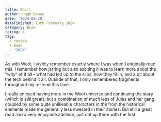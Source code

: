 ```yaml
---
title: Shift
author: Hugh Howey
date: '2024-02-28'
dateFinished: 28th February 2024
category: Book
rating: 4
tags:
  - review
  - book
  - "2024"
---
```


As with Wool, I vividly remember exactly where I was when I originally read this. I remember how jarring but also exciting it was to learn more about the "why" of it all – what had led up to the silos, how they fit in, and a bit about the tech behind it all. Outside of that, I only remembered fragments throughout my re-read this time. 

I really enjoyed having more in the Wool universe and continuing the story (which is still great), but a combination of much less of Jules and her gang coupled by some quite unlikeable characters in the from the historical elements made me generally less invested in their stories. But still a great read and a very enjoyable addition, just not up there with the first.
